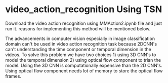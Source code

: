 # video_action_recognition Using TSN

Download the video action recognition using MMAction2.ipynb file and just run it. reasons for implementing this method will be mentioned below.

The advancements in computer vision especially in image classification domain can't be used in video action recognition task because 2DCNN's can't understanding the time component or temporal dimension in the videos.
To solve this problem we have two choices 1) using 3D CNN's to model the temporal dimension 2) using optical flow component to trian the model.
Using the 3D CNN is computationally expensive than the 2D CNN's. Using optical flow component needs lot of memory to store the optical flow frames.


